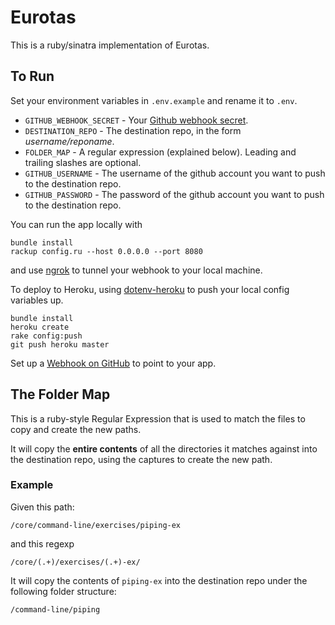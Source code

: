 # Eurotas

This is a ruby/sinatra implementation of Eurotas.

## To Run

Set your environment variables in `.env.example` and rename it to `.env`.

- `GITHUB_WEBHOOK_SECRET` - Your [Github webhook secret](https://developer.github.com/webhooks/securing/).
- `DESTINATION_REPO` - The destination repo, in the form _username/reponame_.
- `FOLDER_MAP` - A regular expression (explained below). Leading and trailing slashes are optional.
- `GITHUB_USERNAME` - The username of the github account you want to push to the destination repo.
- `GITHUB_PASSWORD` - The password of the github account you want to push to the destination repo.

You can run the app locally with

```shell
bundle install
rackup config.ru --host 0.0.0.0 --port 8080
```

and use [ngrok](https://ngrok.com/) to tunnel your webhook to your local machine.

To deploy to Heroku, using [dotenv-heroku](https://github.com/sideshowcoder/dotenv-heroku) to push your local config variables up.

```
bundle install
heroku create
rake config:push
git push heroku master
```

Set up a [Webhook on GitHub](https://developer.github.com/webhooks/creating/) to point to your app.

## The Folder Map

This is a ruby-style Regular Expression that is used to match the files to copy and create the new paths.

It will copy the **entire contents** of all the directories it matches against into the destination repo, using the captures to create the new path.

### Example

Given this path:

```
/core/command-line/exercises/piping-ex
```

and this regexp

```regexp
/core/(.+)/exercises/(.+)-ex/
```

It will copy the contents of `piping-ex` into the destination repo under the following folder structure:

```
/command-line/piping
```
